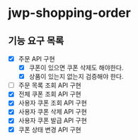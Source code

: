 # jwp-shopping-order

## 기능 요구 목록
- [x] 주문 API 구현
  - [x] 쿠폰이 있으면 쿠폰 삭제도 해야한다.
  - [x] 상품이 있는지 없는지 검증해야 한다.
- [ ] 주문 목록 조회 API 구현
- [x] 전체 쿠폰 조회 API 구현
- [x] 사용자 쿠폰 조회 API 구현
- [x] 사용자 쿠폰 삭제 API 구현
- [x] 사용자 쿠폰 발급 API 구현
- [x] 쿠폰 상태 변경 API 구현
